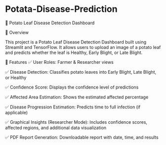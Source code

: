 # Potata-Disease-Prediction

🍂 Potato Leaf Disease Detection Dashboard

📌 Overview

This project is a Potato Leaf Disease Detection Dashboard built using Streamlit and TensorFlow. It allows users to upload an image of a potato leaf and predicts whether the leaf is Healthy, Early Blight, or Late Blight.

🚀 Features
✅ User Roles: Farmer & Researcher views

✅ Disease Detection: Classifies potato leaves into Early Blight, Late Blight, or Healthy

✅ Confidence Score: Displays the confidence level of predictions

✅ Affected Area Estimation: Shows the estimated affected percentage

✅ Disease Progression Estimation: Predicts time to full infection (if applicable)

✅ Graphical Insights (Researcher Mode): Includes confidence scores, affected regions, and additional data visualization

✅ PDF Report Generation: Downloadable report with date, time, and results
